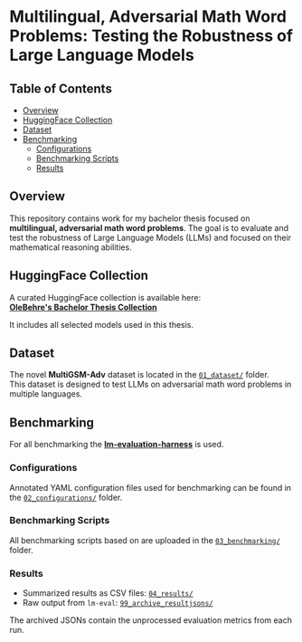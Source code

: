 # Multilingual, Adversarial Math Word Problems: Testing the Robustness of Large Language Models

## Table of Contents

- [Overview](#overview)  
- [HuggingFace Collection](#huggingface-collection)  
- [Dataset](#dataset)  
- [Benchmarking](#benchmarking)  
  - [Configurations](#configurations)  
  - [Benchmarking Scripts](#benchmarking-scripts)  
  - [Results](#results)


## Overview

This repository contains work for my bachelor thesis focused on **multilingual, adversarial math word problems**. The goal is to evaluate and test the robustness of Large Language Models (LLMs) and focused on their mathematical reasoning abilities. 

## HuggingFace Collection

A curated HuggingFace collection is available here:  
[**OleBehre's Bachelor Thesis Collection**](https://huggingface.co/collections/OleBehre/ole-behre-bachelor-thesis-677ec94123133233794a0ea8)

It includes all selected models used in this thesis.

## Dataset

The novel **MultiGSM-Adv** dataset is located in the [`01_dataset/`](01_dataset/) folder.  
This dataset is designed to test LLMs on adversarial math word problems in multiple languages.

## Benchmarking

For all benchmarking the [**lm-evaluation-harness**](https://github.com/EleutherAI/lm-evaluation-harness/tree/main) is used.

### Configurations

Annotated YAML configuration files used for benchmarking can be found in the [`02_configurations/`](02_configurations/) folder.

### Benchmarking Scripts

All benchmarking scripts based on are uploaded in the [`03_benchmarking/`](03_benchmarking/) folder.

### Results

- Summarized results as CSV files: [`04_results/`](04_results/)  
- Raw output from `lm-eval`: [`99_archive_resultjsons/`](99_archive_resultjsons/)

The archived JSONs contain the unprocessed evaluation metrics from each run.

